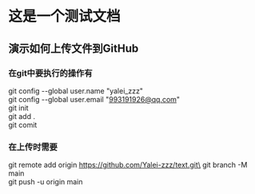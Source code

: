 # 这是一个测试文档

## 演示如何上传文件到GitHub
### 在git中要执行的操作有

git config --global user.name "yalei_zzz" \
git config --global user.email "993191926@qq.com"\
git init\
git add .\
git comit


### 在上传时需要
git remote add origin https://github.com/Yalei-zzz/text.git\
git branch -M main\
git push -u origin main